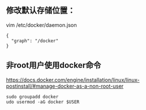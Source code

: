 
## 修改默认存储位置：
vim /etc/docker/daemon.json
```
{
  "graph": "/docker"
}
```
## 非root用户使用docker命令
https://docs.docker.com/engine/installation/linux/linux-postinstall/#manage-docker-as-a-non-root-user
```
sudo groupadd docker
udo usermod -aG docker $USER
```
